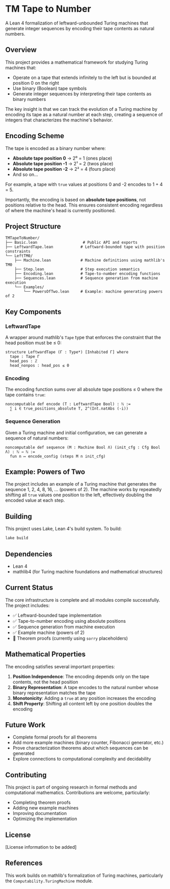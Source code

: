 # TM Tape to Number

A Lean 4 formalization of leftward-unbounded Turing machines that generate integer sequences by encoding their tape contents as natural numbers.

## Overview

This project provides a mathematical framework for studying Turing machines that:
- Operate on a tape that extends infinitely to the left but is bounded at position 0 on the right
- Use binary (Boolean) tape symbols
- Generate integer sequences by interpreting their tape contents as binary numbers

The key insight is that we can track the evolution of a Turing machine by encoding its tape as a natural number at each step, creating a sequence of integers that characterizes the machine's behavior.

## Encoding Scheme

The tape is encoded as a binary number where:
- **Absolute tape position 0** → 2⁰ = 1 (ones place)
- **Absolute tape position -1** → 2¹ = 2 (twos place)  
- **Absolute tape position -2** → 2² = 4 (fours place)
- And so on...

For example, a tape with `true` values at positions 0 and -2 encodes to 1 + 4 = 5.

Importantly, the encoding is based on **absolute tape positions**, not positions relative to the head. This ensures consistent encoding regardless of where the machine's head is currently positioned.

## Project Structure

```
TMTapeToNumber/
├── Basic.lean                    # Public API and exports
├── LeftwardTape.lean            # Leftward-bounded tape with position constraints
└── LeftTM0/
    ├── Machine.lean             # Machine definitions using mathlib's TM0
    ├── Step.lean                # Step execution semantics
    ├── Encoding.lean            # Tape-to-number encoding functions
    ├── Sequences.lean           # Sequence generation from machine execution
    └── Examples/
        └── PowersOfTwo.lean     # Example: machine generating powers of 2
```

## Key Components

### LeftwardTape

A wrapper around mathlib's `Tape` type that enforces the constraint that the head position must be ≤ 0:

```lean
structure LeftwardTape (Γ : Type*) [Inhabited Γ] where
  tape : Tape Γ
  head_pos : ℤ
  head_nonpos : head_pos ≤ 0
```

### Encoding

The encoding function sums over all absolute tape positions ≤ 0 where the tape contains `true`:

```lean
noncomputable def encode (T : LeftwardTape Bool) : ℕ :=
  ∑ i ∈ true_positions_absolute T, 2^(Int.natAbs (-i))
```

### Sequence Generation

Given a Turing machine and initial configuration, we can generate a sequence of natural numbers:

```lean
noncomputable def sequence (M : Machine Bool Λ) (init_cfg : Cfg Bool Λ) : ℕ → ℕ :=
  fun n ↦ encode_config (steps M n init_cfg)
```

## Example: Powers of Two

The project includes an example of a Turing machine that generates the sequence 1, 2, 4, 8, 16, ... (powers of 2). The machine works by repeatedly shifting all `true` values one position to the left, effectively doubling the encoded value at each step.

## Building

This project uses Lake, Lean 4's build system. To build:

```bash
lake build
```

## Dependencies

- Lean 4
- mathlib4 (for Turing machine foundations and mathematical structures)

## Current Status

The core infrastructure is complete and all modules compile successfully. The project includes:
- ✅ Leftward-bounded tape implementation
- ✅ Tape-to-number encoding using absolute positions  
- ✅ Sequence generation from machine execution
- ✅ Example machine (powers of 2)
- 🚧 Theorem proofs (currently using `sorry` placeholders)

## Mathematical Properties

The encoding satisfies several important properties:

1. **Position Independence**: The encoding depends only on the tape contents, not the head position
2. **Binary Representation**: A tape encodes to the natural number whose binary representation matches the tape
3. **Monotonicity**: Adding a `true` at any position increases the encoding
4. **Shift Property**: Shifting all content left by one position doubles the encoding

## Future Work

- Complete formal proofs for all theorems
- Add more example machines (binary counter, Fibonacci generator, etc.)
- Prove characterization theorems about which sequences can be generated
- Explore connections to computational complexity and decidability

## Contributing

This project is part of ongoing research in formal methods and computational mathematics. Contributions are welcome, particularly:
- Completing theorem proofs
- Adding new example machines
- Improving documentation
- Optimizing the implementation

## License

[License information to be added]

## References

This work builds on mathlib's formalization of Turing machines, particularly the `Computability.TuringMachine` module.

